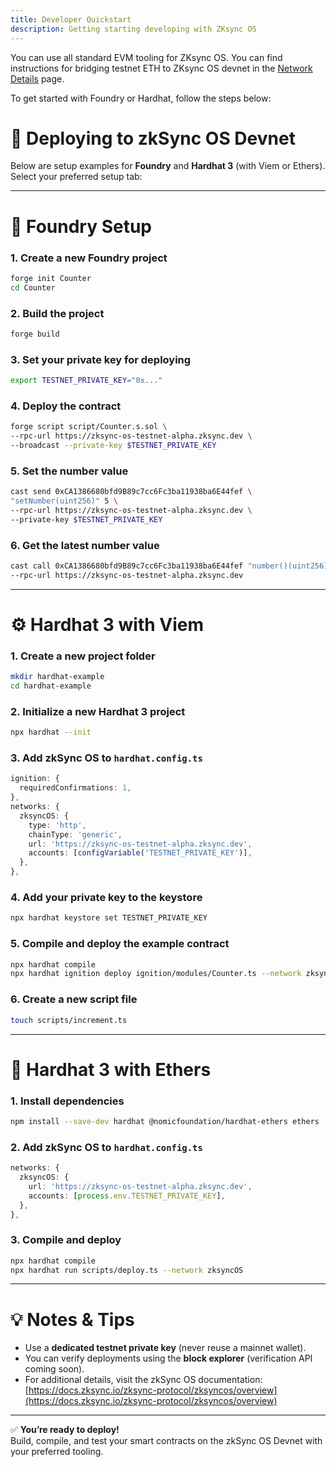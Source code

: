 ```yaml
---
title: Developer Quickstart
description: Getting starting developing with ZKsync OS
---
```


You can use all standard EVM tooling for ZKsync OS.
You can find instructions for bridging testnet ETH to ZKsync OS devnet in the [Network Details](/zksync-network/zksync-os/network-details) page.

To get started with Foundry or Hardhat, follow the steps below:

# 🚀 Deploying to zkSync OS Devnet

Below are setup examples for **Foundry** and **Hardhat 3** (with Viem or Ethers).  
Select your preferred setup tab:

---


# 🧱 Foundry Setup

### 1. Create a new Foundry project
```bash
forge init Counter
cd Counter
```

### 2. Build the project
```bash
forge build
```

### 3. Set your private key for deploying
```bash
export TESTNET_PRIVATE_KEY="0x..."
```

### 4. Deploy the contract
```bash
forge script script/Counter.s.sol \
--rpc-url https://zksync-os-testnet-alpha.zksync.dev \
--broadcast --private-key $TESTNET_PRIVATE_KEY
```

### 5. Set the number value
```bash
cast send 0xCA1386680bfd9B89c7cc6Fc3ba11938ba6E44fef \
"setNumber(uint256)" 5 \
--rpc-url https://zksync-os-testnet-alpha.zksync.dev \
--private-key $TESTNET_PRIVATE_KEY
```

### 6. Get the latest number value
```bash
cast call 0xCA1386680bfd9B89c7cc6Fc3ba11938ba6E44fef "number()(uint256)" \
--rpc-url https://zksync-os-testnet-alpha.zksync.dev
```

---

# ⚙️ Hardhat 3 with Viem

### 1. Create a new project folder
```bash
mkdir hardhat-example
cd hardhat-example
```

### 2. Initialize a new Hardhat 3 project
```bash
npx hardhat --init
```

### 3. Add zkSync OS to `hardhat.config.ts`
```ts
ignition: {
  requiredConfirmations: 1,
},
networks: {
  zksyncOS: {
    type: 'http',
    chainType: 'generic',
    url: 'https://zksync-os-testnet-alpha.zksync.dev',
    accounts: [configVariable('TESTNET_PRIVATE_KEY')],
  },
},
```

### 4. Add your private key to the keystore
```bash
npx hardhat keystore set TESTNET_PRIVATE_KEY
```

### 5. Compile and deploy the example contract
```bash
npx hardhat compile
npx hardhat ignition deploy ignition/modules/Counter.ts --network zksyncOS
```

### 6. Create a new script file
```bash
touch scripts/increment.ts
```

---

# 🔗 Hardhat 3 with Ethers

### 1. Install dependencies
```bash
npm install --save-dev hardhat @nomicfoundation/hardhat-ethers ethers
```

### 2. Add zkSync OS to `hardhat.config.ts`
```ts
networks: {
  zksyncOS: {
    url: 'https://zksync-os-testnet-alpha.zksync.dev',
    accounts: [process.env.TESTNET_PRIVATE_KEY],
  },
},
```

### 3. Compile and deploy
```bash
npx hardhat compile
npx hardhat run scripts/deploy.ts --network zksyncOS
```

---

# 💡 Notes & Tips

- Use a **dedicated testnet private key** (never reuse a mainnet wallet).
- You can verify deployments using the **block explorer** (verification API coming soon).
- For additional details, visit the zkSync OS documentation:  
  [https://docs.zksync.io/zksync-protocol/zksyncos/overview](https://docs.zksync.io/zksync-protocol/zksyncos/overview)

---

✅ **You’re ready to deploy!**  
Build, compile, and test your smart contracts on the zkSync OS Devnet with your preferred tooling.
